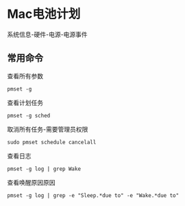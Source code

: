 # Mac电池计划

系统信息-硬件-电源-电源事件

## 常用命令

查看所有参数
```
pmset -g
```

查看计划任务
```
pmset -g sched
```

取消所有任务-需要管理员权限

```
sudo pmset schedule cancelall
```

查看日志
```
pmset -g log | grep Wake
```

查看唤醒原因原因
```
pmset -g log | grep -e "Sleep.*due to" -e "Wake.*due to"
```

